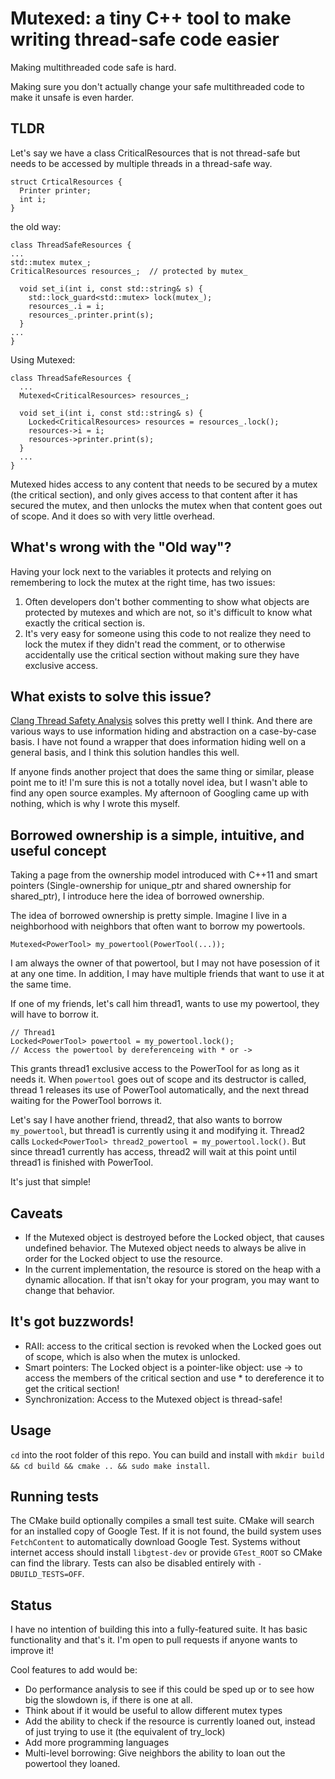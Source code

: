# Mutexed: a tiny C++ tool to make writing thread-safe code easier

Making multithreaded code safe is hard.

Making sure you don't actually change your safe multithreaded code to make it unsafe is even harder.

## TLDR

Let's say we have a class CriticalResources that is not thread-safe but needs to be accessed by multiple threads in a thread-safe way.
```
struct CrticalResources {
  Printer printer;
  int i;
}
```
the old way:
```
class ThreadSafeResources {
...
std::mutex mutex_;
CriticalResources resources_;  // protected by mutex_

  void set_i(int i, const std::string& s) {
    std::lock_guard<std::mutex> lock(mutex_);
    resources_.i = i;
    resources_.printer.print(s);
  }
...
}
```
Using Mutexed:
```
class ThreadSafeResources {
  ...
  Mutexed<CriticalResources> resources_;

  void set_i(int i, const std::string& s) {
    Locked<CriticalResources> resources = resources_.lock();
    resources->i = i;
    resources->printer.print(s);
  }
  ...
}
```

Mutexed hides access to any content that needs to be secured by a mutex (the critical section), and only gives access to that content after it has secured the mutex, and then unlocks the mutex when that content goes out of scope. And it does so with very little overhead.

## What's wrong with the "Old way"?

Having your lock next to the variables it protects and relying on remembering to lock the mutex at the right time, has two issues:
1. Often developers don't bother commenting to show what objects are protected by mutexes and which are not, so it's difficult to know what exactly the critical section is.
2. It's very easy for someone using this code to not realize they need to lock the mutex if they didn't read the comment, or to otherwise accidentally use the critical section without making sure they have exclusive access.

## What exists to solve this issue?

[Clang Thread Safety Analysis](https://clang.llvm.org/docs/ThreadSafetyAnalysis.html) solves this pretty well I think.
And there are various ways to use information hiding and abstraction on a case-by-case basis.
I have not found a wrapper that does information hiding well on a general basis, and I think this solution handles this well.

If anyone finds another project that does the same thing or similar, please point me to it! I'm sure this is not a totally novel idea, but I wasn't able to find any open source examples. My afternoon of Googling came up with nothing, which is why I wrote this myself.

## Borrowed ownership is a simple, intuitive, and useful concept
Taking a page from the ownership model introduced with C++11 and smart pointers (Single-ownership for unique_ptr and shared ownership for shared_ptr), I introduce here the idea of borrowed ownership.

The idea of borrowed ownership is pretty simple. Imagine I live in a neighborhood with neighbors that often want to borrow my powertools.
```
Mutexed<PowerTool> my_powertool(PowerTool(...));
```

I am always the owner of that powertool, but I may not have posession of it at any one time. In addition, I may have multiple friends that want to use it at the same time.

If one of my friends, let's call him thread1, wants to use my powertool, they will have to borrow it.
```
// Thread1
Locked<PowerTool> powertool = my_powertool.lock();
// Access the powertool by dereferenceing with * or ->
```

This grants thread1 exclusive access to the PowerTool for as long as it needs it. When `powertool` goes out of scope and its destructor is called, thread 1 releases its use of PowerTool automatically, and the next thread waiting for the PowerTool borrows it.

Let's say I have another friend, thread2, that also wants to borrow `my_powertool`, but thread1 is currently using it and modifying it. Thread2 calls `Locked<PowerTool> thread2_powertool = my_powertool.lock()`. But since thread1 currently has access, thread2 will wait at this point until thread1 is finished with PowerTool.

It's just that simple!

## Caveats
- If the Mutexed object is destroyed before the Locked object, that causes undefined behavior. The Mutexed object needs to always be alive in order for the Locked object to use the resource.
- In the current implementation, the resource is stored on the heap with a dynamic allocation. If that isn't okay for your program, you may want to change that behavior.

## It's got buzzwords!
- RAII: access to the critical section is revoked when the Locked goes out of scope, which is also when the mutex is unlocked.
- Smart pointers: The Locked object is a pointer-like object: use -> to access the members of the critical section and use * to dereference it to get the critical section!
- Synchronization: Access to the Mutexed object is thread-safe!

## Usage

`cd` into the root folder of this repo. You can build and install with `mkdir build && cd build && cmake .. && sudo make install`.

## Running tests

The CMake build optionally compiles a small test suite. CMake will search for
an installed copy of Google Test. If it is not found, the build system uses
`FetchContent` to automatically download Google Test. Systems without internet
access should install `libgtest-dev` or provide `GTest_ROOT` so CMake can find
the library. Tests can also be disabled entirely with `-DBUILD_TESTS=OFF`.


## Status

I have no intention of building this into a fully-featured suite. It has basic functionality and that's it. I'm open to pull requests if anyone wants to improve it!

Cool features to add would be:
- Do performance analysis to see if this could be sped up or to see how big the slowdown is, if there is one at all.
- Think about if it would be useful to allow different mutex types
- Add the ability to check if the resource is currently loaned out, instead of just trying to use it (the equivalent of try_lock)
- Add more programming languages
- Multi-level borrowing: Give neighbors the ability to loan out the powertool they loaned.
